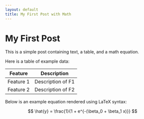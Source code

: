 ```yaml
---
layout: default
title: My First Post with Math
---
```


# My First Post

This is a simple post containing text, a table, and a math equation.

Here is a table of example data:

| Feature    | Description          |
|------------|----------------------|
| Feature 1  | Description of F1    |
| Feature 2  | Description of F2    |

Below is an example equation rendered using LaTeX syntax:

$$
\hat{y} = \frac{1}{1 + e^{-(\beta_0 + \beta_1 x)}}
$$
